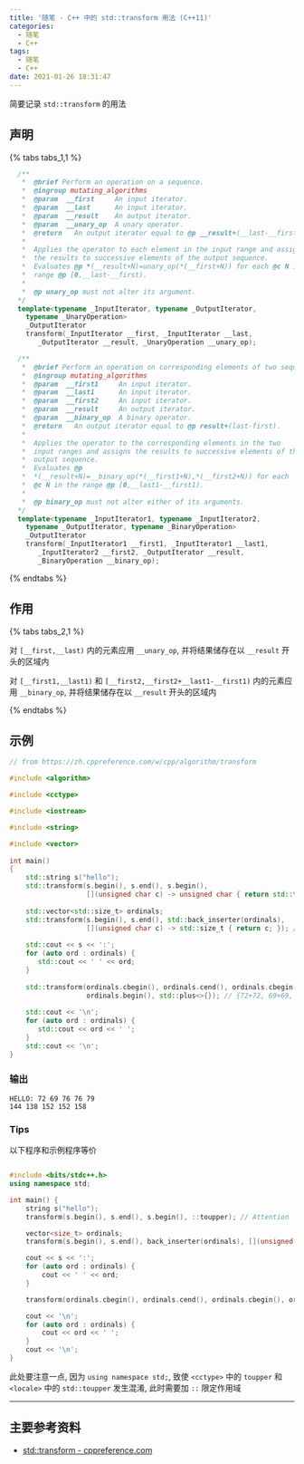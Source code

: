 ```yaml
---
title: '随笔 - C++ 中的 std::transform 用法 (C++11)'
categories:
  - 随笔
  - C++
tags:
  - 随笔
  - C++
date: 2021-01-26 18:31:47
---
```


简要记录 `std::transform` 的用法

<!-- more -->

## 声明

{% tabs tabs_1,1 %}
<!-- tab 一元 -->
```cpp
  /**
   *  @brief Perform an operation on a sequence.
   *  @ingroup mutating_algorithms
   *  @param  __first     An input iterator.
   *  @param  __last      An input iterator.
   *  @param  __result    An output iterator.
   *  @param  __unary_op  A unary operator.
   *  @return   An output iterator equal to @p __result+(__last-__first).
   *
   *  Applies the operator to each element in the input range and assigns
   *  the results to successive elements of the output sequence.
   *  Evaluates @p *(__result+N)=unary_op(*(__first+N)) for each @c N in the
   *  range @p [0,__last-__first).
   *
   *  @p unary_op must not alter its argument.
  */
  template<typename _InputIterator, typename _OutputIterator,
    typename _UnaryOperation>
    _OutputIterator
    transform(_InputIterator __first, _InputIterator __last,
       _OutputIterator __result, _UnaryOperation __unary_op);
```
<!-- endtab -->
<!-- tab 二元 -->
```cpp
  /**
   *  @brief Perform an operation on corresponding elements of two sequences.
   *  @ingroup mutating_algorithms
   *  @param  __first1     An input iterator.
   *  @param  __last1      An input iterator.
   *  @param  __first2     An input iterator.
   *  @param  __result     An output iterator.
   *  @param  __binary_op  A binary operator.
   *  @return   An output iterator equal to @p result+(last-first).
   *
   *  Applies the operator to the corresponding elements in the two
   *  input ranges and assigns the results to successive elements of the
   *  output sequence.
   *  Evaluates @p
   *  *(__result+N)=__binary_op(*(__first1+N),*(__first2+N)) for each
   *  @c N in the range @p [0,__last1-__first1).
   *
   *  @p binary_op must not alter either of its arguments.
  */
  template<typename _InputIterator1, typename _InputIterator2,
    typename _OutputIterator, typename _BinaryOperation>
    _OutputIterator
    transform(_InputIterator1 __first1, _InputIterator1 __last1,
       _InputIterator2 __first2, _OutputIterator __result,
       _BinaryOperation __binary_op);
```
<!-- endtab -->
{% endtabs %}

## 作用

{% tabs tabs_2,1 %}
<!-- tab 一元 -->
对 `[__first,__last)` 内的元素应用 `__unary_op`, 并将结果储存在以 `__result` 开头的区域内
<!-- endtab -->
<!-- tab 二元 -->
对 `[__first1,__last1)` 和 `[__first2,__first2+__last1-__first1)` 内的元素应用 `__binary_op`, 并将结果储存在以 `__result` 开头的区域内
<!-- endtab -->
{% endtabs %}

## 示例

```cpp
// from https://zh.cppreference.com/w/cpp/algorithm/transform

#include <algorithm>

#include <cctype>

#include <iostream>

#include <string>

#include <vector>
 
int main()
{
    std::string s("hello");
    std::transform(s.begin(), s.end(), s.begin(),
                   [](unsigned char c) -> unsigned char { return std::toupper(c); }); // HELLO
 
    std::vector<std::size_t> ordinals;
    std::transform(s.begin(), s.end(), std::back_inserter(ordinals),
                   [](unsigned char c) -> std::size_t { return c; }); // {'H', 'E', 'L', 'L', 'O'} = {72, 69, 76, 76, 79}
 
    std::cout << s << ':';
    for (auto ord : ordinals) {
       std::cout << ' ' << ord;
    }
 
    std::transform(ordinals.cbegin(), ordinals.cend(), ordinals.cbegin(),
                   ordinals.begin(), std::plus<>{}); // {72+72, 69+69, 76+76, 76+76, 79+79} = {144, 138, 152, 152, 158}
 
    std::cout << '\n';
    for (auto ord : ordinals) {
       std::cout << ord << ' ';
    }
    std::cout << '\n';
}
```

### 输出

```text
HELLO: 72 69 76 76 79
144 138 152 152 158
```

### Tips

以下程序和示例程序等价

```cpp

#include <bits/stdc++.h>
using namespace std;

int main() {
    string s("hello");
    transform(s.begin(), s.end(), s.begin(), ::toupper); // Attention

    vector<size_t> ordinals;
    transform(s.begin(), s.end(), back_inserter(ordinals), [](unsigned char c) -> size_t { return c; });

    cout << s << ':';
    for (auto ord : ordinals) {
        cout << ' ' << ord;
    }

    transform(ordinals.cbegin(), ordinals.cend(), ordinals.cbegin(), ordinals.begin(), plus<>{});

    cout << '\n';
    for (auto ord : ordinals) {
        cout << ord << ' ';
    }
    cout << '\n';
}
```

此处要注意一点, 因为 `using namespace std;`, 致使 `<cctype>` 中的 `toupper` 和 `<locale>` 中的 `std::toupper` 发生混淆, 此时需要加 `::` 限定作用域

---

## 主要参考资料

- [std::transform - cppreference.com](https://en.cppreference.com/w/cpp/algorithm/transform)
